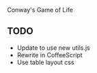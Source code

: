Conway's Game of Life

TODO
----

- Update to use new utils.js
- Rewrite in CoffeeScript
- Use table layout css
